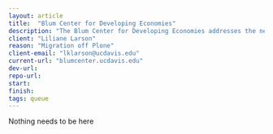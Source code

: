 ```yaml
---
layout: article
title:  "Blum Center for Developing Economies"
description: "The Blum Center for Developing Economies addresses the needs of poor communities in developing countries. We prepare students with the theoretical understanding, applied skills, and experiential learning. Our courses and grants programs enable students to become agents of change in the war against world poverty."
client: "Liliane Larson"
reason: "Migration off Plone"
client-email: "lklarson@ucdavis.edu"
current-url: "blumcenter.ucdavis.edu"
dev-url:
repo-url:
start:
finish:
tags: queue
---
```


Nothing needs to be here

